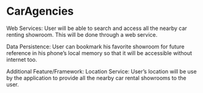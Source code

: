 # CarAgencies

Web Services:
User will be able to search and access all the nearby car renting showroom. This will be done through a web service.

Data Persistence:
User can bookmark his favorite showroom for future reference in his phone’s local memory so that it will be accessible without internet too. 

Additional Feature/Framework:
Location Service: User’s location will be use by the application to provide all the nearby car rental showrooms to the user. 
